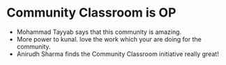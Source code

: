 # Community Classroom is OP

- Mohammad Tayyab says that this community is amazing.
- More power to kunal. love the work which your are doing for the community.
- Anirudh Sharma finds the Community Classroom initiative really great!
